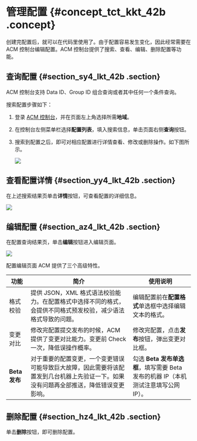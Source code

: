 # 管理配置 {#concept_tct_kkt_42b .concept}

创建完配置后，就可以在代码里使用了。由于配置容易发生变化，因此经常需要在 ACM 控制台编辑配置。ACM 控制台提供了搜索、查看、编辑、删除配置等功能。

## 查询配置 {#section_sy4_lkt_42b .section}

ACM 控制台支持 Data ID、Group ID 组合查询或者其中任何一个条件查询。

搜索配置步骤如下：

1.  登录 [ACM 控制台](https://acm.console.alibabacloud.com/)，并在页面左上角选择所需**地域**。
2.  在控制台左侧菜单栏选择**配置列表**，填入搜索信息，单击页面右侧**查询**按钮。
3.  搜索到配置之后，即可对相应配置进行详情查看、修改或删除操作。如下图所示。

    ![](http://aliware-images.oss-cn-hangzhou.aliyuncs.com/acms/sc_actions.png)


## 查看配置详情 {#section_yy4_lkt_42b .section}

在上述搜索结果页单击**详情**按钮，可查看配置的详细信息。

![](http://aliware-images.oss-cn-hangzhou.aliyuncs.com/acms/pg_config_details.png)

## 编辑配置 {#section_az4_lkt_42b .section}

在配置查询结果页，单击**编辑**按钮进入编辑页面。

![](http://aliware-images.oss-cn-hangzhou.aliyuncs.com/acms/pg_edit_config.png)

配置编辑页面 ACM 提供了三个高级特性。

|功能|简介|使用说明|
|--|--|----|
|格式校验|提供 JSON，XML 格式语法校验能力。在配置格式中选择不同的格式，会提供不同格式预发校验，减少语法格式导致的问题。|编辑配置前在**配置格式**单选框中选择编辑文本的格式。|
|变更对比|修改完配置提交发布的时候，ACM 提供了变更对比能力。变更前 Check 一次，降低误操作概率。|修改完配置，点击**发布**按钮，弹出变更对比框。|
|**Beta 发布**|对于重要的配置变更，一个变更错误可能导致巨大故障，因此需要将该配置发到几台机器上先验证一下。如果没有问题再全部推送，降低错误变更影响。|勾选 **Beta 发布单选框**，填写需要 Beta 发布的机器 IP（本机测试注意填写公网 IP）。|

## 删除配置 {#section_hz4_lkt_42b .section}

单击**删除**按钮，即可删除配置。

